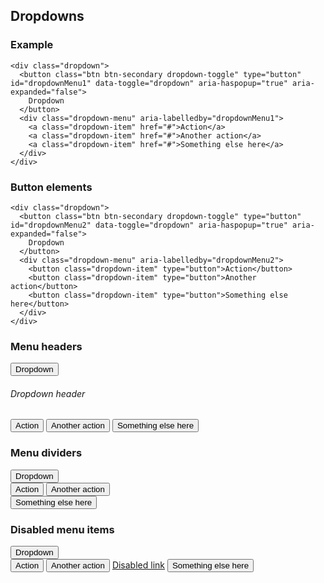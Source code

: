 

<div class="sub-header">
  <h2 class="component-title" id='dropdowns'>Dropdowns</h2>
</div>

<div class="row">
  <div class="col-lg-4">
    <h3 class="component-title">Example</h3>

    <div class="dropdown">
      <button class="btn btn-secondary dropdown-toggle" type="button" id="dropdownMenu1" data-toggle="dropdown" aria-haspopup="true" aria-expanded="false">
        Dropdown
      </button>
      <div class="dropdown-menu" aria-labelledby="dropdownMenu1">
        <a class="dropdown-item" href="#">Action</a>
        <a class="dropdown-item" href="#">Another action</a>
        <a class="dropdown-item" href="#">Something else here</a>
      </div>
    </div>

  </div>
  <div class="col-lg-4">
    <h3 class="component-title">Button elements</h3>

    <div class="dropdown">
      <button class="btn btn-secondary dropdown-toggle" type="button" id="dropdownMenu2" data-toggle="dropdown" aria-haspopup="true" aria-expanded="false">
        Dropdown
      </button>
      <div class="dropdown-menu" aria-labelledby="dropdownMenu2">
        <button class="dropdown-item" type="button">Action</button>
        <button class="dropdown-item" type="button">Another action</button>
        <button class="dropdown-item" type="button">Something else here</button>
      </div>
    </div>
  </div>
  <div class="col-lg-4">
    <h3 class="component-title">Menu headers</h3>
    <div class="dropdown">
      <button class="btn btn-secondary dropdown-toggle" type="button" id="dropdownMenu2" data-toggle="dropdown" aria-haspopup="true" aria-expanded="false">
        Dropdown
      </button>
      <div class="dropdown-menu" aria-labelledby="dropdownMenu2">
        <h6 class="dropdown-header">Dropdown header</h6>
        <button class="dropdown-item" type="button">Action</button>
        <button class="dropdown-item" type="button">Another action</button>
        <button class="dropdown-item" type="button">Something else here</button>
      </div>
    </div>
  </div>
</div>
<div class="row">
  <div class="col-lg-4">
    <h3 class="component-title">Menu dividers</h3>
    <div class="dropdown">
      <button class="btn btn-secondary dropdown-toggle" type="button" id="dropdownMenu2" data-toggle="dropdown" aria-haspopup="true" aria-expanded="false">
        Dropdown
      </button>
      <div class="dropdown-menu" aria-labelledby="dropdownMenu2">
        <button class="dropdown-item" type="button">Action</button>
        <button class="dropdown-item" type="button">Another action</button>
        <div class="dropdown-divider"></div>
        <button class="dropdown-item" type="button">Something else here</button>
      </div>
    </div>

  </div>
  <div class="col-lg-4">
    <h3 class="component-title">Disabled menu items</h3>
    <div class="dropdown">
      <button class="btn btn-secondary dropdown-toggle" type="button" id="dropdownMenu2" data-toggle="dropdown" aria-haspopup="true" aria-expanded="false">
        Dropdown
      </button>
      <div class="dropdown-menu" aria-labelledby="dropdownMenu2">
        <button class="dropdown-item" type="button">Action</button>
        <button class="dropdown-item" type="button">Another action</button>
        <a class="dropdown-item disabled" href="#">Disabled link</a>
        <button class="dropdown-item" type="button">Something else here</button>
      </div>
    </div>

  </div>
  <div class="col-lg-4">
  </div>
</div>















